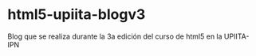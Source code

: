 html5-upiita-blogv3
===================

Blog que se realiza durante la 3a edición del curso de html5 en la UPIITA-IPN
